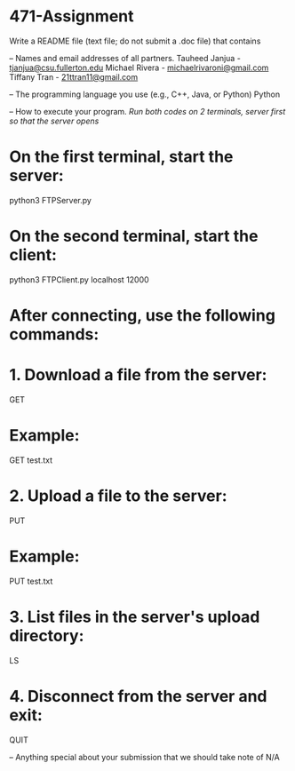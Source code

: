 # 471-Assignment
Write a README file (text file; do not submit a .doc file) that contains

– Names and email addresses of all partners.
Tauheed Janjua - tjanjua@csu.fullerton.edu
Michael Rivera - michaelrivaroni@gmail.com
Tiffany Tran - 21ttran11@gmail.com
  
– The programming language you use (e.g., C++, Java, or Python)
Python

– How to execute your program.
*Run both codes on 2 terminals, server first so that the server opens*
# On the first terminal, start the server:
python3 FTPServer.py

# On the second terminal, start the client:
python3 FTPClient.py localhost 12000

# After connecting, use the following commands:
# 1. Download a file from the server:
GET <filename>
# Example:
GET test.txt

# 2. Upload a file to the server:
PUT <filename>
# Example:
PUT test.txt

# 3. List files in the server's upload directory:
LS

# 4. Disconnect from the server and exit:
QUIT


– Anything special about your submission that we should take note of
N/A
